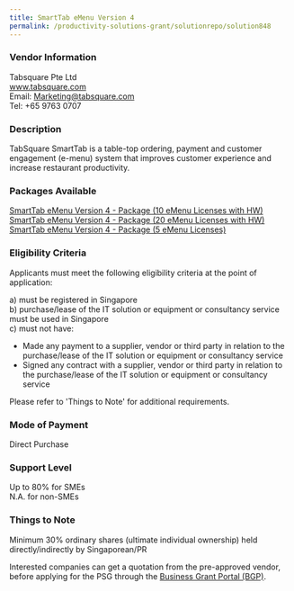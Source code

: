 ```yaml
---
title: SmartTab eMenu Version 4
permalink: /productivity-solutions-grant/solutionrepo/solution848
---
```


### Vendor Information
Tabsquare Pte Ltd<br>www.tabsquare.com<br>Email: Marketing@tabsquare.com<br>Tel: +65 9763 0707

### Description

TabSquare SmartTab is a table-top ordering, payment and customer engagement (e-menu) system that improves customer experience and increase restaurant productivity.

### Packages Available

<a href='https://www.gobusiness.gov.sg/images/psg/Tabsquare_Smart_Tab_Annex_3_Part_1.pdf' target='_blank'>SmartTab eMenu Version 4 - Package (10 eMenu Licenses with HW)</a><br/>
<a href='https://www.gobusiness.gov.sg/images/psg/Tabsquare_Smart_Tab_Annex_3_Part_2.pdf' target='_blank'>SmartTab eMenu Version 4 - Package (20 eMenu Licenses with HW)</a><br/>
<a href='https://www.gobusiness.gov.sg/images/psg/Tabsquare_Smart_Tab_Annex_3_Part_3.pdf' target='_blank'>SmartTab eMenu Version 4 - Package (5 eMenu Licenses)</a><br/>

### Eligibility Criteria

Applicants must meet the following eligibility criteria at the point of application:

a) must be registered in Singapore <br>
b) purchase/lease of the IT solution or equipment or consultancy service must be used in Singapore <br>
c) must not have:
- Made any payment to a supplier, vendor or third party in relation to the purchase/lease of the IT solution or equipment or consultancy service
- Signed any contract with a supplier, vendor or third party in relation to the purchase/lease of the IT solution or equipment or consultancy service

Please refer to 'Things to Note' for additional requirements.

### Mode of Payment
Direct Purchase

### Support Level
Up to 80% for SMEs <br>
N.A. for non-SMEs

### Things to Note
Minimum 30% ordinary shares (ultimate individual ownership) held directly/indirectly by Singaporean/PR

Interested companies can get a quotation from the pre-approved vendor, before applying for the PSG through the <a target='_blank' href='https://www.businessgrants.gov.sg/'>Business Grant Portal (BGP)</a>.
